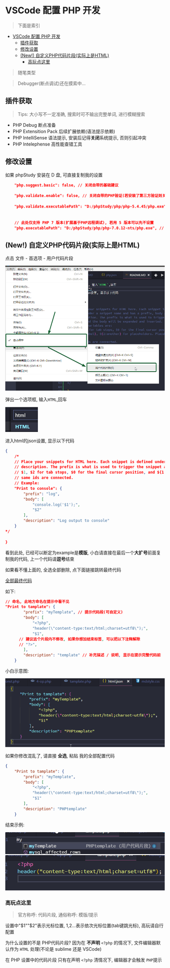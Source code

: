 # VSCode 配置 PHP 开发

> 下面是索引
- [VSCode 配置 PHP 开发](#vscode-%E9%85%8D%E7%BD%AE-php-%E5%BC%80%E5%8F%91)
  - [插件获取](#%E6%8F%92%E4%BB%B6%E8%8E%B7%E5%8F%96)
  - [修改设置](#%E4%BF%AE%E6%94%B9%E8%AE%BE%E7%BD%AE)
  - [(New!) 自定义PHP代码片段(实际上是HTML)](#new-%E8%87%AA%E5%AE%9A%E4%B9%89php%E4%BB%A3%E7%A0%81%E7%89%87%E6%AE%B5%E5%AE%9E%E9%99%85%E4%B8%8A%E6%98%AFhtml)
    - [高玩点这里](#%E9%AB%98%E7%8E%A9%E7%82%B9%E8%BF%99%E9%87%8C)
> 随笔类型

> Debugger(断点调试)还在摸索中...

## 插件获取

> Tips: 大小写不一定准确, 搜索时可不输出完整单词, 进行模糊搜索

* PHP Debug
  断点准备
* PHP Extensition Pack
  后续扩展依赖(语法提示依赖)
* PHP IntelliSense
  语法提示, 安装后记得**关闭**系统提示, 否则引起冲突
* PHP Intelephense 高性能查错工具

## 修改设置

如果 phpStudy 安装在 D 盘, 可直接复制我的设置

```json
    "php.suggest.basic": false, // 关闭自带的基础建议

    "php.validate.enable": false, // 关闭自带的PHP验证(若安装了第三方验证则关闭)

    "php.validate.executablePath": "D:/phpStudy/php/php-5.4.45/php.exe", // 指向 PHP 可执行文件。


    // 此处仅支持 PHP 7 版本(扩展基于PHP远程调试), 若用 5 版本可以先不设置
    "php.executablePath": "D:/phpStudy/php/php-7.0.12-nts/php.exe", // 指向 PHP 可执行文件。
```
## (New!) 自定义PHP代码片段(实际上是HTML)

点击 文件 - 首选项 - 用户代码片段

<img src="./images/Code_2018-01-27_23-09-59.png">

弹出一个选项框, 输入`HTML`,回车

<img src="./images/Code_2018-01-27_22-58-21.png">

进入html的json设置, 显示以下代码

```json
{
	/*
	// Place your snippets for HTML here. Each snippet is defined under a snippet name and has a prefix, body and 
	// description. The prefix is what is used to trigger the snippet and the body will be expanded and inserted. Possible variables are:
	// $1, $2 for tab stops, $0 for the final cursor position, and ${1:label}, ${2:another} for placeholders. Placeholders with the 
	// same ids are connected.
	// Example:
	"Print to console": {
		"prefix": "log",
		"body": [
			"console.log('$1');",
			"$2"
		],
		"description": "Log output to console"
	}
*/

}
```
看到此处, 已经可以断定为example是**模版**, 小白请直接在最后一个**大扩号**前面复制我的代码, 上一个代码请**逗号**结束

如果看不懂上面的, 全选全部删除, 点下面链接跳转最终代码

<a href="final">全部最终代码</a>

如下:
```json
// 命名, 此地方命名在提示中看不见
"Print to tamplate": {
		"prefix": "myTemplate", // 提示代码段(可自定义)
		"body": [
			"<?php",
			"header(\"content-type:text/html;charset=utf8\");",
			"$1",
      // 建议这个片段内不修改, 如果你想加结束标签, 可以把以下注释解除
      // "?>",
		],
		"description": "template" // 补充描述 / 说明, 显示在提示完整代码前
	}
```

小白示意图:

<img src="./images/Code_2018-01-27_23-13-17.png">


如果你修改混乱了, 请直接 **全选**, 粘贴 我的全部配置代码
<span id="final"><span>

```json
{
	"Print to tamplate": {
		"prefix": "myTemplate",
		"body": [
			"<?php",
			"header(\"content-type:text/html;charset=utf8\");",
			"$1"
		],
		"description": "PHPtemplate"
	}
```



结束示例:

<img src="./images/Code_2018-01-27_23-14-36.png">


<img src="./images/Code_2018-01-27_23-14-40.png">

### 高玩点这里

> 官方称呼: 代码片段, 通俗称呼: 模版/提示

设置中"$1""$2"表示光标位置, $1,$2...表示依次光标位置(tab键跳光标), 高玩请自行配置

为什么设置的不是 PHP代码片段?
因为在 **不声明** `<?php` 的情况下, 文件编辑器默认作为 `HTML` 处理(不论是 sublime 还是 VSCode)

在 PHP 设置中的代码片段 只有在声明 `<?php` 清情况下, 编辑器才会触发 `PHP`提示
